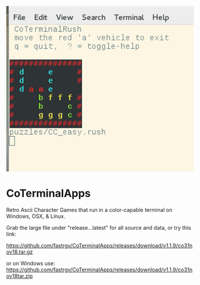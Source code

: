 ![screenshot](https://github.com/fastrgv/CoTerminalApps/blob/master/crush.jpg)

# CoTerminalApps
Retro Ascii Character Games that run in a color-capable terminal on Windows, OSX, & Linux.

Grab the large file under "release...latest" for all source and data, or try this link:

https://github.com/fastrgv/CoTerminalApps/releases/download/v1.1.9/co31nov18.tar.gz

or on Windows use:
https://github.com/fastrgv/CoTerminalApps/releases/download/v1.1.9/co31nov18tar.zip


